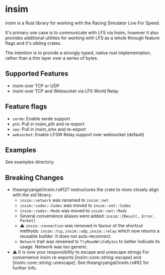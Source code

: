 # insim

insim is a Rust library for working with the Racing Simulator Live For Speed.

It's primary use case is to communicate with LFS via Insim, however it also provides
additional utilities for working with LFS as a whole through feature flags and
it's sibling crates.

The intention is to provide a strongly typed, native rust implementation, rather
than a thin layer over a series of bytes.

## Supported Features

- insim over TCP or UDP
- insim over TCP and Websocket via LFS World Relay

## Feature flags

- `serde`: Enable serde support
- `pth`: Pull in insim_pth and re-export
- `smx`: Pull in insim_smx and re-export
- `websocket`: Enable LFSW Relay support over websocket (default)

## Examples

See examples directory.

## Breaking Changes

- theangryangel/insim.rs#127 restructures the crate to more closely
  align with the std library:
  - `insim::network` was renamed to `insim::net`
  - `insim::codec::Codec` was moved to `insim::net::Codec`
  - `insim::codec::Mode` was moved to `insim::net::Mode`
  - Several convenience aliases were added: `insim::{Result, Error, Packet}`
  - :warning: `insim::connection` was removed in favour of the shortcut methods:
    `insim::tcp`, `insim::udp`, `insim::relay` which now returns a reusable builder.
    It does not auto-reconnect.
  - `Network` trait was renamed to `TryReadWriteBytes` to better indicate its
    usage. Network was too generic.
- :warning: It is now your responsibility to escape and unescape strings
  For convenience insim re-exports [insim::core::string::escape] and
  [insim::core::string::unescape].
  See theangryangel/insim.rs#92 for further info.
